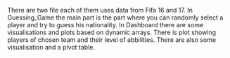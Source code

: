 There are two file each of them uses data from Fifa 16 and 17.
In Guessing_Game the main part is the part where you can randomly select a player and try to guess his nationality.
In Dashboard there are some visualisations and plots based on dynamic arrays. There is plot showing players of chosen team and their level of abbilities. There are also some visualisation and a pivot table.

